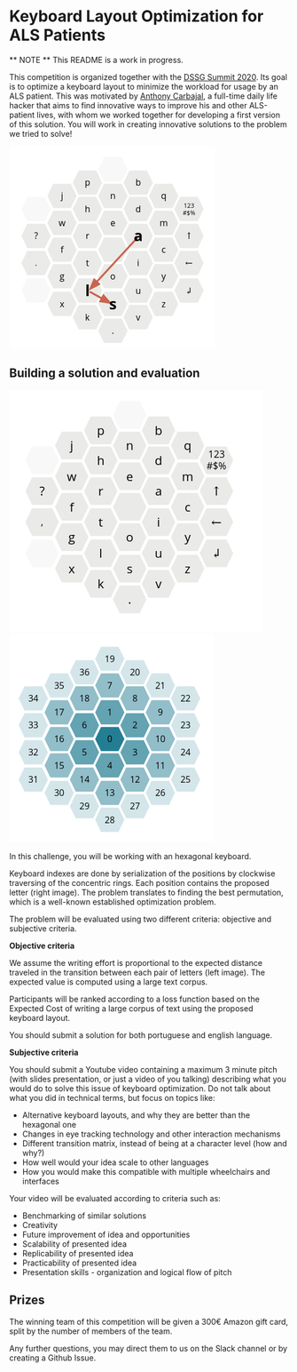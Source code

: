 # Keyboard Layout Optimization for ALS Patients

** NOTE ** This README is a work in progress. 

This competition is organized together with the [DSSG Summit 2020](http://www.summit.dssg.pt). Its goal is to optimize a keyboard layout to minimize the workload for usage by an ALS patient. This was motivated by [Anthony Carbajal](http://www.anthonycarbajal.com), a full-time daily life hacker that aims to find innovative ways to improve his and other ALS-patient lives, with whom we worked together for developing a first version of this solution. You will work in creating innovative solutions to the problem we tried to solve!

![Hexagonal Keyboard Layout](images/image1.png "Hexagonal Keyboard Layout")

## Building a solution and evaluation

![Optimization Function"](images/image2.png?raw=true "Optimization Function") ![Key Positions](images/image3.png?raw=true "Key Positions")

In this challenge, you will be working with an hexagonal keyboard. 

Keyboard indexes are done by serialization of the positions by clockwise traversing of the concentric rings. Each position contains the proposed letter (right image). The problem translates to finding the best permutation, which is a well-known established optimization problem.

The problem will be evaluated using two different criteria: objective and subjective criteria.

**Objective criteria**

We assume the writing effort is proportional to the expected distance traveled in the transition between each pair of letters (left image). The expected value is computed using a large text corpus.

Participants will be ranked according to a loss function based on the Expected Cost of writing a large corpus of text using the proposed keyboard layout.

You should submit a solution for both portuguese and english language.

**Subjective criteria**

You should submit a Youtube video containing a maximum 3 minute pitch (with slides presentation, or just a video of you talking) describing what you would do to solve this issue of keyboard optimization. Do not talk about what you did in technical terms, but focus on topics like:

- Alternative keyboard layouts, and why they are better than the hexagonal one
- Changes in eye tracking technology and other interaction mechanisms
- Different transition matrix, instead of being at a character level (how and why?) 
- How well would your idea scale to other languages
- How you would make this compatible with multiple wheelchairs and interfaces

Your video will be evaluated according to criteria such as:

- Benchmarking of similar solutions
- Creativity
- Future improvement of idea and opportunities
- Scalability of presented idea
- Replicability of presented idea
- Practicability of presented idea
- Presentation skills - organization and logical flow of pitch


## Prizes

The winning team of this competition will be given a 300€ Amazon gift card, split by the number of members of the team. 

Any further questions, you may direct them to us on the Slack channel or by creating a Github Issue.









